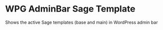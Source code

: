 # WPG AdminBar Sage Template

Shows the active Sage templates (base and main) in WordPress admin bar
